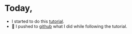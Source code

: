 # Today,

- I started to do this [tutorial](https://egghead.io/courses/advanced-typescript-fundamentals-579c174f).
- 🚀 I pushed to [github](https://github.com/nurcinozer/egghead-tutorial-01) what I did while following the tutorial.
